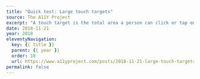 ```yaml
---
title: "Quick test: Large touch targets"
source: The A11Y Project
excerpt: "A touch target is the total area a person can click or tap on to activate an interactive element such as a link, input, or button"
date: 2018-11-21
year: 2018
eleventyNavigation:
  key: {{ title }}
  parent: {{ year }}
  order: 10
  url: https://www.a11yproject.com/posts/2018-11-21-large-touch-targets/
permalink: false
---
```

